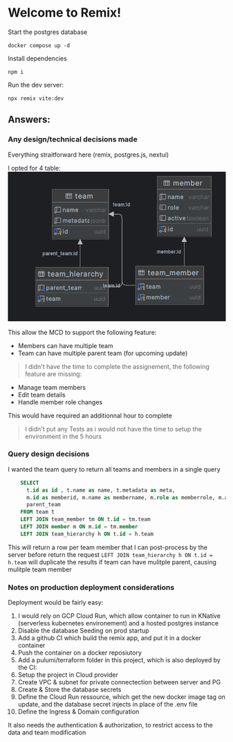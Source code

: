 # Welcome to Remix!

Start the postgres database

```shellscript
docker compose up -d
```

Install dependencies

```shellscript
npm i
```

Run the dev server:

```shellscript
npx remix vite:dev
```

## Answers:

### Any design/technical decisions made

Everything straitforward here (remix, postgres.js, nextui)

I opted for 4 table:
![alt text](image.png)

This allow the MCD to support the following feature:

- Members can have multiple team
- Team can have multiple parent team (for upcoming update)

> I didn't have the time to complete the assignement, the following feature are missing:

- Manage team members
- Edit team details
- Handle member role changes

This would have required an additionnal hour to complete

> I didn't put any Tests as i would not have the time to setup the environment in the 5 hours

> 

### Query design decisions

I wanted the team query to return all teams and members in a single query

```sql
    SELECT
      t.id as id , t.name as name, t.metadata as meta,
      m.id as memberid, m.name as membername, m.role as memberrole, m.active as memberactive,
      parent_team
    FROM team t
    LEFT JOIN team_member tm ON t.id = tm.team
    LEFT JOIN member m ON m.id = tm.member
    LEFT JOIN team_hierarchy h ON t.id = h.team
```

This will return a row per team member that I can post-process by the server before return the request
`LEFT JOIN team_hierarchy h ON t.id = h.team` will duplicate the results if team can have mulitple parent, causing mulitple team member

### Notes on production deployment considerations

Deployment would be fairly easy:

1. I would rely on GCP Cloud Run, which allow container to run in KNative (serverless kubernetes environement) and a hosted postgres instance
2. Disable the database Seeding on prod startup
3. Add a github CI which build the remix app, and put it in a docker container
4. Push the container on a docker reposiutory
5. Add a pulumi/terraform folder in this project, which is also deployed by the CI:
6. Setup the project in Cloud provider
7. Create VPC & subnet for private connectection between server and PG
8. Create & Store the database secrets
9. Define the Cloud Run ressource, which get the new docker image tag on update, and the database secret injects in place of the .env file
10. Define the Ingress & Domain configuration

It also needs the authentication & authorization, to restrict access to the data and team modification
